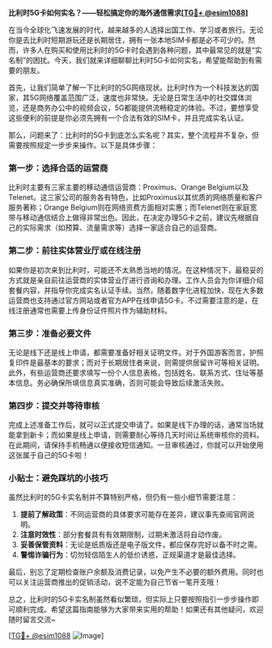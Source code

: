 **比利时5G卡如何实名？——轻松搞定你的海外通信需求[[TG💪+ @esim1088](https://t.me/s/esim1088)]**

在当今全球化飞速发展的时代，越来越多的人选择出国工作、学习或者旅行。无论你是去比利时短期游玩还是长期居住，拥有一张本地SIM卡都是必不可少的。然而，许多人在购买和使用比利时的5G卡时会遇到各种问题，其中最常见的就是“实名制”的困扰。今天，我们就来详细聊聊比利时5G卡如何实名，希望能帮助到有需要的朋友。

首先，让我们简单了解一下比利时的5G网络现状。比利时作为一个科技发达的国家，其5G网络覆盖范围广泛，速度也非常快。无论是日常生活中的社交媒体浏览，还是商务办公中的视频会议，5G都能提供流畅稳定的体验。不过，要想享受这些便利的前提是你必须先拥有一个合法有效的SIM卡，并且完成实名认证。

那么，问题来了：比利时的5G卡到底怎么实名呢？其实，整个流程并不复杂，但需要按照规定一步步来操作。以下是具体步骤：

### 第一步：选择合适的运营商
比利时主要有三家主要的移动通信运营商：Proximus、Orange Belgium以及Telenet。这三家公司的服务各有特色，比如Proximus以其优质的网络质量和客户服务著称；Orange Belgium则在网络资费方面相对实惠；而Telenet则在家庭宽带与移动通信结合上做得非常出色。因此，在决定办理5G卡之前，建议先根据自己的实际需求（如预算、流量需求等）选择一家适合自己的运营商。

### 第二步：前往实体营业厅或在线注册
如果你是初次来到比利时，可能还不太熟悉当地的情况。在这种情况下，最稳妥的方式就是亲自前往运营商的实体营业厅进行咨询和办理。工作人员会为你详细介绍套餐内容，并指导你完成实名认证手续。当然，随着数字化进程加快，现在大多数运营商也支持通过官方网站或者官方APP在线申请5G卡。不过需要注意的是，在线注册通常也需要上传身份证件照片作为辅助材料。

### 第三步：准备必要文件
无论是线下还是线上申请，都需要准备好相关证明文件。对于外国游客而言，护照复印件是最基本的要求；而对于长期居住者来说，则需提供居留许可等相关证明。此外，有些运营商还要求填写一份个人信息表格，包括姓名、联系方式、住址等基本信息。务必确保所填信息真实准确，否则可能会导致后续激活失败。

### 第四步：提交并等待审核
完成上述准备工作后，就可以正式提交申请了。如果是线下办理的话，通常当场就能拿到新卡；而如果是线上申请，则需要耐心等待几天时间让系统审核你的资料。在此期间，请保持手机畅通以便接收短信通知。一旦审核通过，你就可以开始使用这张属于自己的5G卡啦！

### 小贴士：避免踩坑的小技巧
虽然比利时的5G卡实名制并不算特别严格，但仍有一些小细节需要注意：
1. **提前了解政策**：不同运营商的具体要求可能存在差异，建议事先查阅官网说明。
2. **注意时效性**：部分套餐具有有效期限制，过期未激活将自动作废。
3. **妥善保管资料**：无论是纸质版还是电子版文件，都应保存完好以备不时之需。
4. **警惕诈骗行为**：切勿轻信陌生人的低价诱惑，正规渠道才是最佳选择。

最后，别忘了定期检查账户余额及消费记录，以免产生不必要的额外费用。同时也可以关注运营商推出的促销活动，说不定能为自己节省一笔开支哦！

总之，比利时的5G卡实名制虽然看似繁琐，但实际上只要按照指引一步步操作即可顺利完成。希望这篇指南能够为大家带来实用的帮助！如果还有其他疑问，欢迎随时留言交流~

[[TG💪+ @esim1088](https://t.me/s/esim1088) ![Image](https://i.postimg.cc/4NQfJmqS/Snipaste-2025-05-13-00-14-12.png)]